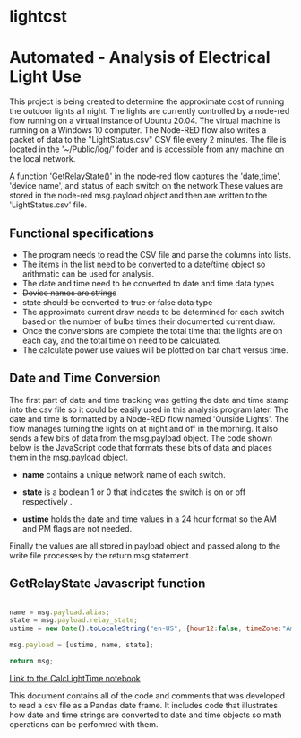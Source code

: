 # lightcst

# Automated - Analysis of Electrical Light Use

This project is being created to determine the approximate cost of running the outdoor lights all night. The lights are currently controlled by a node-red flow running on a virtual instance of Ubuntu 20.04. The virtual machine is running on a Windows 10 computer. The Node-RED flow also writes a packet of data to the "LightStatus.csv" CSV file every 2 minutes. The  file is located in the '~/Public/log/' folder and is accessible from any machine on the local network.

A function 'GetRelayState()' in the node-red flow captures the 'date,time', 'device name', and status of each switch on the network.These values are stored in the node-red msg.payload object and then are written to the 'LightStatus.csv' file.

## Functional specifications

* The program needs to read the CSV file and parse the columns into lists.
* The items in the list need to be converted to a date/time object so arithmatic can be used for analysis.
* The date and time need to be converted to date and time data types
* ~~Device names are strings~~
* ~~state should be converted to true or false data type~~
* The approximate current draw needs to be determined for each switch based on the number of bulbs times their documented current draw.
* Once the conversions are complete the total time that the lights are on each day, and the total time on need to be calculated.
* The calculate power use values will be plotted on bar chart versus time.

## Date and Time Conversion

The first part of date and time tracking was getting the date and time stamp into the csv file so it could be easily used in this analysis program later. The date and time is formatted by a Node-RED flow named 'Outside Lights'. The flow manages turning the lights on at night and off in the morning. It also sends a few bits of data from the msg.payload object. The code shown below is the JavaScript code that formats these bits of data and places them in the msg.payload object.

* __name__ contains a unique network name of each switch.

* __state__ is a boolean 1 or 0 that indicates the switch is on or off respectively .

* __ustime__ holds the date and time values in a 24 hour format so the AM and PM flags are not needed.

Finally the values are all stored in payload object and passed along to the write file processes by the return.msg statement.

## GetRelayState Javascript function

``` javascript

name = msg.payload.alias;
state = msg.payload.relay_state;
ustime = new Date().toLocaleString("en-US", {hour12:false, timeZone:"America/Detroit"});

msg.payload = [ustime, name, state];

return msg;

```

[Link to the CalcLightTime notebook](/home/mikee/Python_proj/lightcst/srcCalcLightTime.ipynb)  

This document contains all of the code and comments that was developed to read a csv file as a Pandas date frame. It includes code that illustrates how date and time strings are converted to date and time objects so math operations can be perfomred with them.
